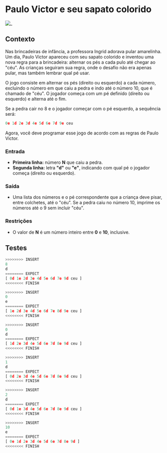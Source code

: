 # Paulo Victor e seu sapato colorido

![_](https://raw.githubusercontent.com/qxcodefup/arcade/master/base/colorido/cover.jpg)

## Contexto

Nas brincadeiras de infância, a professora Ingrid adorava pular amarelinha. Um dia, Paulo Victor apareceu com seu sapato colorido e inventou uma nova regra para a brincadeira: alternar os pés a cada pulo até chegar ao "céu". As crianças seguiram sua regra, onde o desafio não era apenas pular, mas também lembrar qual pé usar.

O jogo consiste em alternar os pés (direito ou esquerdo) a cada número, excluindo o número em que caiu a pedra e indo até o número 10, que é chamado de "céu". O jogador começa com um pé definido (direito ou esquerdo) e alterna até o fim.

Se a pedra cair no 8 e o jogador começar com o pé esquerdo, a sequência será:

```py
0e 1d 2e 3d 4e 5d 6e 7d 9e ceu
```

Agora, você deve programar esse jogo de acordo com as regras de Paulo Victor.

### Entrada

- **Primeira linha:** número **N** que caiu a pedra.
- **Segunda linha:** letra **"d"** ou **"e"**, indicando com qual pé o jogador começa (direito ou esquerdo).

### Saída

- Uma lista dos números e o pé correspondente que a criança deve pisar, entre colchetes, até o "céu". Se a pedra caiu no número 10, imprime os números até o 9 sem incluir "céu".

### Restrições

- O valor de **N** é um número inteiro entre **0** e **10**, inclusive.

## Testes

```py
>>>>>>>> INSERT
8
d
======== EXPECT
[ 0d 1e 2d 3e 4d 5e 6d 7e 9d ceu ]
<<<<<<<< FINISH
```

```py
>>>>>>>> INSERT
0
e
======== EXPECT
[ 1e 2d 3e 4d 5e 6d 7e 8d 9e ceu ]
<<<<<<<< FINISH
```

```py
>>>>>>>> INSERT
0
d
======== EXPECT
[ 1d 2e 3d 4e 5d 6e 7d 8e 9d ceu ]
<<<<<<<< FINISH
```

```py
>>>>>>>> INSERT
1
d
======== EXPECT
[ 0d 2e 3d 4e 5d 6e 7d 8e 9d ceu ]
<<<<<<<< FINISH
```

```py
>>>>>>>> INSERT
2
d
======== EXPECT
[ 0d 1e 3d 4e 5d 6e 7d 8e 9d ceu ]
<<<<<<<< FINISH
```

```py
>>>>>>>> INSERT
10
e
======== EXPECT
[ 0e 1d 2e 3d 4e 5d 6e 7d 8e 9d ]
<<<<<<<< FINISH
```
